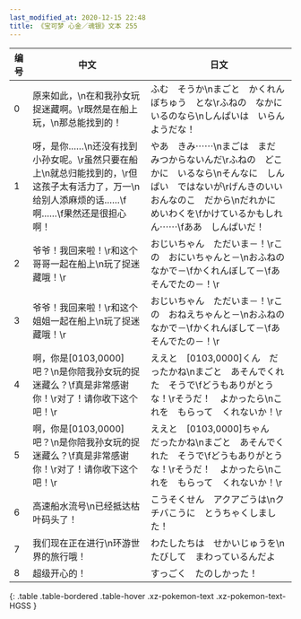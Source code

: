 ```yaml
---
last_modified_at: 2020-12-15 22:48
title: 《宝可梦 心金／魂银》文本 255
---
```

| 编号 | 中文 | 日文 |
| ---- | ---- | ---- |
| 0 | 原来如此，\n在和我孙女玩捉迷藏啊。\r既然是在船上玩，\n那总能找到的！ | ふむ　そうか\nまごと　かくれんぼちゅう　とな\rふねの　なかに　いるのなら\nしんぱいは　いらん　ようだな！ |
| 1 | 呀，是你……\n还没有找到小孙女呢。\r虽然只要在船上\n就总归能找到的，\r但这孩子太有活力了，万一\n给别人添麻烦的话……\f啊……\f果然还是很担心啊！ | やあ　きみ⋯⋯\nまごは　まだ　みつからないんだ\rふねの　どこかに　いるなら\nそんなに　しんぱい　ではないが\rげんきのいい　おんなのこ　だから\nだれかに　めいわくを\fかけているかもしれん⋯⋯\fああ　しんぱいだ！ |
| 2 | 爷爷！我回来啦！\r和这个哥哥一起在船上\n玩了捉迷藏哦！\r | おじいちゃん　ただいま－！\rこの　おにいちゃんと－\nおふねの　なかで－\fかくれんぼして－\fあそんでたの－！\r |
| 3 | 爷爷！我回来啦！\r和这个姐姐一起在船上\n玩了捉迷藏哦！\r | おじいちゃん　ただいま－！\rこの　おねえちゃんと－\nおふねの　なかで－\fかくれんぼして－\fあそんでたの－！\r |
| 4 | 啊，你是[0103,0000]吧？\n是你陪我孙女玩的捉迷藏么？\f真是非常感谢你！\r对了！请你收下这个吧！\r | ええと　[0103,0000]くん　だったかね\nまごと　あそんでくれた　そうで\fどうもありがとうな！\rそうだ！　よかったら\nこれを　もらって　くれないか！\r |
| 5 | 啊，你是[0103,0000]吧？\n是你陪我孙女玩的捉迷藏么？\f真是非常感谢你！\r对了！请你收下这个吧！\r | ええと　[0103,0000]ちゃん　だったかね\nまごと　あそんでくれた　そうで\fどうもありがとうな！\rそうだ！　よかったら\nこれを　もらって　くれないか！\r |
| 6 | 高速船水流号\n已经抵达枯叶码头了！ | こうそくせん　アクアごうは\nクチバこうに　とうちゃくしました！ |
| 7 | 我们现在正在进行\n环游世界的旅行哦！ | わたしたちは　せかいじゅうを\nたびして　まわっているんだよ |
| 8 | 超级开心的！ | すっごく　たのしかった！ |
{: .table .table-bordered .table-hover .xz-pokemon-text .xz-pokemon-text-HGSS }